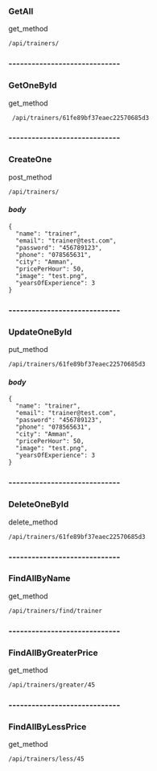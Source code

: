 ### **GetAll**

get_method

`/api/trainers/`

### -----------------------------

### **GetOneById**

get_method

` /api/trainers/61fe89bf37eaec22570685d3`

### -----------------------------

### **CreateOne**

post_method

`/api/trainers/`

#### _body_

```
{
  "name": "trainer",
  "email": "trainer@test.com",
  "password": "456789123",
  "phone": "078565631",
  "city": "Amman",
  "pricePerHour": 50,
  "image": "test.png",
  "yearsOfExperience": 3
}
```

### -----------------------------

### **UpdateOneById**

put_method

`/api/trainers/61fe89bf37eaec22570685d3`

#### _body_

```
{
  "name": "trainer",
  "email": "trainer@test.com",
  "password": "456789123",
  "phone": "078565631",
  "city": "Amman",
  "pricePerHour": 50,
  "image": "test.png",
  "yearsOfExperience": 3
}
```

### -----------------------------

### **DeleteOneById**

delete_method

`/api/trainers/61fe89bf37eaec22570685d3`

### -----------------------------

### **FindAllByName**

get_method

`/api/trainers/find/trainer`

### -----------------------------

### **FindAllByGreaterPrice**

get_method

`/api/trainers/greater/45`

### -----------------------------

### **FindAllByLessPrice**

get_method

`/api/trainers/less/45`

